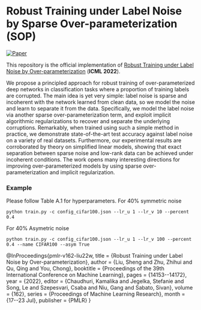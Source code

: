 # Robust Training under Label Noise by Sparse Over-parameterization (SOP)

[![Paper](https://img.shields.io/badge/paper-arXiv%3A2007.00151-green)](https://arxiv.org/abs/2202.14026)

</div>

This repository is the official implementation of [Robust Training under Label Noise by Over-parameterization](https://proceedings.mlr.press/v162/liu22w.html) (**ICML 2022**).

We propose a principled approach for robust training of over-parameterized deep networks in classification tasks where a proportion of training labels are corrupted. The main idea is yet very simple: label noise is sparse and incoherent with the network learned from clean data, so we model the noise and learn to separate it from the data. Specifically, we model the label noise via another sparse over-parameterization term, and exploit implicit algorithmic regularizations to recover and separate the underlying corruptions. Remarkably, when trained using such a simple method in practice, we demonstrate state-of-the-art test accuracy against label noise on a variety of real datasets. Furthermore, our experimental results are corroborated by theory on simplified linear models, showing that exact separation between sparse noise and low-rank data can be achieved under incoherent conditions. The work opens many interesting directions for improving over-parameterized models by using sparse over-parameterization and implicit regularization.

### Example
Please follow Table A.1 for hyperparameters. 
For 40% symmetric noise
```
python train.py -c config_cifar100.json --lr_u 1 --lr_v 10 --percent 0.4
```
For 40% Asymetric noise
```
python train.py -c config_cifar100.json --lr_u 1 --lr_v 100 --percent 0.4 --name CIFAR100 --asym True
```

@InProceedings{pmlr-v162-liu22w,
  title = 	 {Robust Training under Label Noise by Over-parameterization},
  author =       {Liu, Sheng and Zhu, Zhihui and Qu, Qing and You, Chong},
  booktitle = 	 {Proceedings of the 39th International Conference on Machine Learning},
  pages = 	 {14153--14172},
  year = 	 {2022},
  editor = 	 {Chaudhuri, Kamalika and Jegelka, Stefanie and Song, Le and Szepesvari, Csaba and Niu, Gang and Sabato, Sivan},
  volume = 	 {162},
  series = 	 {Proceedings of Machine Learning Research},
  month = 	 {17--23 Jul},
  publisher =    {PMLR}
}
```
